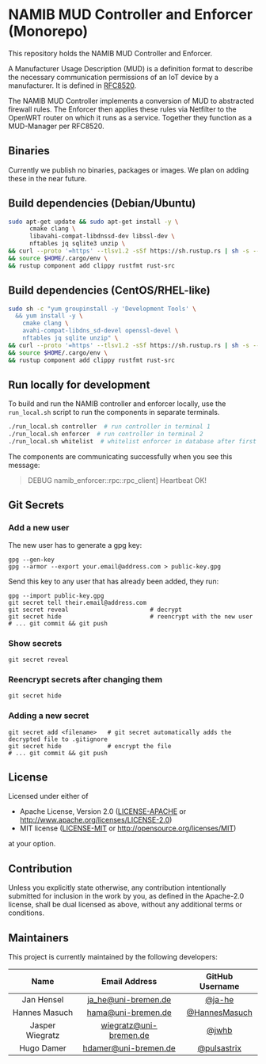 # NAMIB MUD Controller and Enforcer (Monorepo)

This repository holds the NAMIB MUD Controller and Enforcer.

A Manufacturer Usage Description (MUD) is a definition format to describe the
necessary communication permissions of an IoT device by a manufacturer.
It is defined in [RFC8520](https://datatracker.ietf.org/doc/html/rfc8520).

The NAMIB MUD Controller implements a conversion of MUD to abstracted firewall
rules.
The Enforcer then applies these rules via Netfilter to the OpenWRT router on
which it runs as a service.
Together they function as a MUD-Manager per RFC8520.

## Binaries

Currently we publish no binaries, packages or images.
We plan on adding these in the near future.

## Build dependencies (Debian/Ubuntu)

```bash
sudo apt-get update && sudo apt-get install -y \
      cmake clang \
      libavahi-compat-libdnssd-dev libssl-dev \
      nftables jq sqlite3 unzip \
&& curl --proto '=https' --tlsv1.2 -sSf https://sh.rustup.rs | sh -s -- -y \
&& source $HOME/.cargo/env \
&& rustup component add clippy rustfmt rust-src
```

## Build dependencies (CentOS/RHEL-like)

```bash
sudo sh -c "yum groupinstall -y 'Development Tools' \
  && yum install -y \
    cmake clang \
    avahi-compat-libdns_sd-devel openssl-devel \
    nftables jq sqlite unzip" \
&& curl --proto '=https' --tlsv1.2 -sSf https://sh.rustup.rs | sh -s -- -y \
&& source $HOME/.cargo/env \
&& rustup component add clippy rustfmt rust-src
```


## Run locally for development

To build and run the NAMIB controller and enforcer locally, use the `run_local.sh` script to run the components in separate terminals.

```bash
./run_local.sh controller  # run controller in terminal 1
./run_local.sh enforcer  # run controller in terminal 2
./run_local.sh whitelist  # whitelist enforcer in database after first contact
```

The components are communicating successfully when you see this message:

> DEBUG namib_enforcer::rpc::rpc_client] Heartbeat OK!

## Git Secrets

### Add a new user

The new user has to generate a gpg key:
```
gpg --gen-key
gpg --armor --export your.email@address.com > public-key.gpg
```

Send this key to any user that has already been added, they run:

```shell
gpg --import public-key.gpg
git secret tell their.email@address.com
git secret reveal                       # decrypt
git secret hide                         # reencrypt with the new user
# ... git commit && git push
```

### Show secrets

```shell
git secret reveal
```

### Reencrypt secrets after changing them

```shell
git secret hide
```

### Adding a new secret

```shell
git secret add <filename>   # git secret automatically adds the decrypted file to .gitignore
git secret hide             # encrypt the file
# ... git commit && git push
```

## License

Licensed under either of

* Apache License, Version 2.0
  ([LICENSE-APACHE](LICENSE-APACHE) or http://www.apache.org/licenses/LICENSE-2.0)
* MIT license
  ([LICENSE-MIT](LICENSE-MIT) or http://opensource.org/licenses/MIT)

at your option.

## Contribution

Unless you explicitly state otherwise, any contribution intentionally submitted
for inclusion in the work by you, as defined in the Apache-2.0 license, shall be
dual licensed as above, without any additional terms or conditions.

## Maintainers

This project is currently maintained by the following developers:

|       Name       |     Email Address      |                 GitHub Username                  |
|:----------------:|:----------------------:|:------------------------------------------------:|
| Jan Hensel       |  ja_he@uni-bremen.de   |        [@ja-he](https://github.com/ja-he)        |
| Hannes Masuch    |   hama@uni-bremen.de   | [@HannesMasuch](https://github.com/HannesMasuch) |
| Jasper Wiegratz  | wiegratz@uni-bremen.de |         [@jwhb](https://github.com/jwhb)         |
| Hugo Damer       |  hdamer@uni-bremen.de  |   [@pulsastrix](https://github.com/pulsastrix)   |
